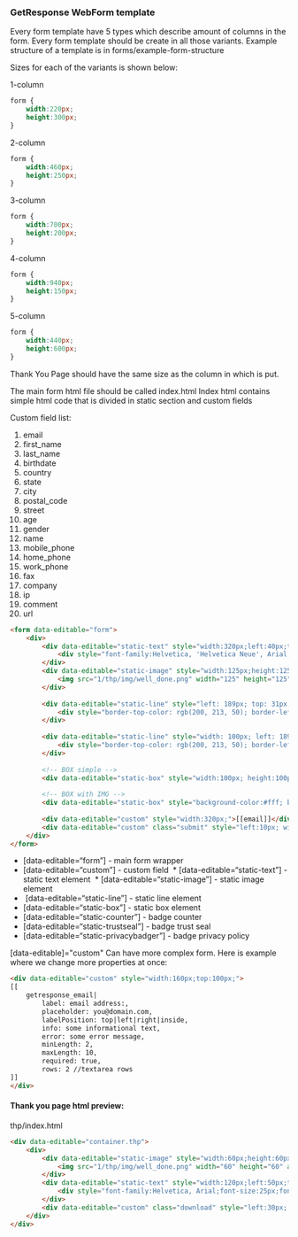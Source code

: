 ### GetResponse WebForm template

Every form template have 5 types which describe amount of columns in the form.
Every form template should be create in all those variants.
Example structure of a template is in forms/example-form-structure
 
Sizes for each of the variants is shown below:

1-column

```css
form {
    width:220px;
    height:300px;
}
```

2-column

```css
form {
    width:460px;
    height:250px;
}
```

3-column

```css
form {
    width:700px;
    height:200px;
}
```

4-column

```css
form {
    width:940px;
    height:150px;
}
```

5-column

```css
form {
    width:440px;
    height:600px;
}
```

Thank You Page should have the same size as the column in which is put.


The main form html file should be called index.html
Index html contains simple html code that is divided in static section and custom fields

Custom field list:

1. email
1. first_name
1. last_name
1. birthdate
1. country
1. state
1. city
1. postal_code
1. street
1. age
1. gender
1. name
1. mobile_phone
1. home_phone
1. work_phone
1. fax
1. company
1. ip
1. comment
1. url


```html
<form data-editable="form">
    <div>
        <div data-editable="static-text" style="width:320px;left:40px;top:90px;">
            <div style="font-family:Helvetica, 'Helvetica Neue', Arial, sans-serif;font-size:24px;font-weight:bold;color:#fff;">Type your headline here...</div>
        </div>
        <div data-editable="static-image" style="width:125px;height:125px;left:290px;top:180px;">
            <img src="1/thp/img/well_done.png" width="125" height="125" alt="">
        </div>
       
        <div data-editable="static-line" style="left: 189px; top: 31px; height: 100px;" class="vertical">
            <div style="border-top-color: rgb(200, 213, 50); border-left-color: rgb(200, 213, 50); border-top-width: 4px; border-left-width: 4px;"></div>
        </div>
 
        <div data-editable="static-line" style="width: 100px; left: 189px; top: 31px;">
            <div style="border-top-color: rgb(200, 213, 50); border-left-color: rgb(200, 213, 50); border-top-width: 4px; border-left-width: 4px;"></div>
        </div>
 
        <!-- BOX simple -->
        <div data-editable="static-box" style="width:100px; height:100px; left: 153px; top: 125px; border:2px solid #29951B; border-radius:14px; background-color:#712E2E;"></div>
 
        <!-- BOX with IMG -->
        <div data-editable="static-box" style="background-color:#fff; background-image:(1/img/3.png); background-repeat:no-repeat; background-position:50% 50%; left:14px; top:178px; width:31px; height:36px; box-shadow:0 2px 0 0 rgba(0,0,0,0.2);"></div>
 
        <div data-editable="custom" style="width:320px;">[[email]]</div>
        <div data-editable="custom" class="submit" style="left:10px; width:120px;">submit</div>
    </div>
</form>
```
    
* [data-editable=“form”] - main form wrapper
* [data-editable=“custom”] - custom field 
 * [data-editable=“static-text”] - static text element
 * [data-editable=“static-image”] - static image element
*  [data-editable=“static-line”] - static line element
* [data-editable=“static-box”] - static box element
* [data-editable=“static-counter”] - badge counter
* [data-editable=“static-trustseal”] - badge trust seal
* [data-editable=“static-privacybadger”] - badge privacy policy


[data-editable]="custom" Can have more complex form. Here is example where we change more properties at once:

```html
<div data-editable="custom" style="width:160px;top:100px;">
[[
    getresponse_email|
        label: email address:, 
        placeholder: you@domain.com, 
        labelPosition: top|left|right|inside, 
        info: some informational text, 
        error: some error message, 
        minLength: 2, 
        maxLength: 10, 
        required: true,
        rows: 2 //textarea rows
]]
</div>
```

#### Thank you page html preview:

thp/index.html

```html
<div data-editable="container.thp">
    <div>
        <div data-editable="static-image" style="width:60px;height:60px;left:80px;top:90px;">
            <img src="1/thp/img/well_done.png" width="60" height="60" alt="">
        </div>
        <div data-editable="static-text" style="width:120px;left:50px;top:185px;">
            <div style="font-family:Helvetica, Arial;font-size:25px;font-weight:bold;color:#46b234;">Well done</div>
        </div>
        <div data-editable="custom" class="download" style="left:30px; width:130px;">download</div>
    </div>
</div>
```
